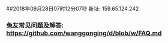 ##2018年09月28日07时12分07秒 新址: 159.65.124.242
### 兔友常见问题及解答: https://github.com/wanggonging/d/blob/w/FAQ.md
